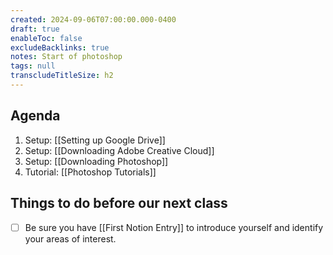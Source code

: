 ```yaml
---
created: 2024-09-06T07:00:00.000-0400
draft: true
enableToc: false
excludeBacklinks: true
notes: Start of photoshop
tags: null
transcludeTitleSize: h2
---
```


## Agenda
1. Setup: [[Setting up Google Drive]]
2. Setup: [[Downloading Adobe Creative Cloud]]
3. Setup: [[Downloading Photoshop]]
4. Tutorial: [[Photoshop Tutorials]]

## Things to do before our next class
- [ ] Be sure you have [[First Notion Entry]] to introduce yourself and identify your areas of interest.